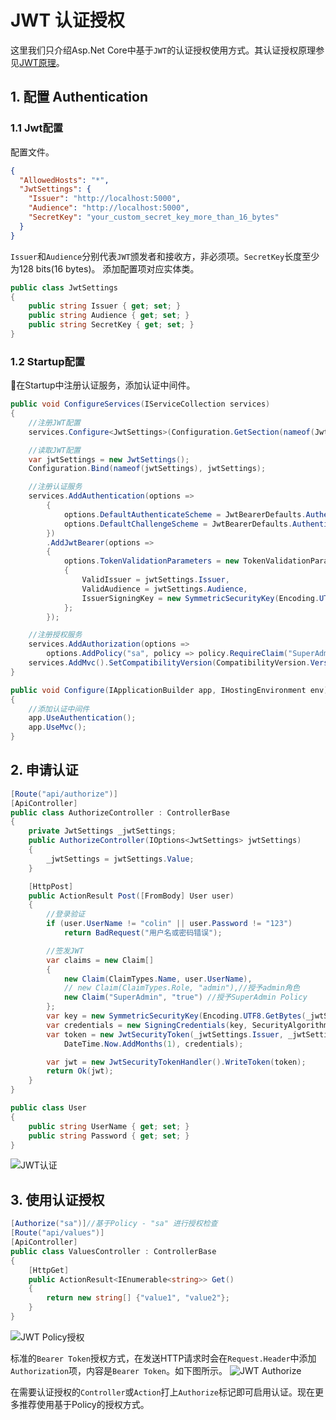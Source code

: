 # JWT 认证授权

这里我们只介绍Asp.Net Core中基于`JWT`的认证授权使用方式。其认证授权原理参见[JWT原理](webapi-security.md/#22-jwt)。

## 1. 配置 Authentication
### 1.1 Jwt配置
配置文件。
```json
{
  "AllowedHosts": "*",
  "JwtSettings": {
    "Issuer": "http://localhost:5000",
    "Audience": "http://localhost:5000",
    "SecretKey": "your_custom_secret_key_more_than_16_bytes"
  }
}
```
`Issuer`和`Audience`分别代表`JWT`颁发者和接收方，非必须项。`SecretKey`长度至少为128 bits(16 bytes)。
添加配置项对应实体类。
```csharp
public class JwtSettings
{
    public string Issuer { get; set; }
    public string Audience { get; set; }
    public string SecretKey { get; set; }
}
```

### 1.2 Startup配置

在Startup中注册认证服务，添加认证中间件。

```csharp
public void ConfigureServices(IServiceCollection services)
{
    //注册JWT配置
    services.Configure<JwtSettings>(Configuration.GetSection(nameof(JwtSettings)));

    //读取JWT配置
    var jwtSettings = new JwtSettings();
    Configuration.Bind(nameof(jwtSettings), jwtSettings);

    //注册认证服务
    services.AddAuthentication(options =>
        {
            options.DefaultAuthenticateScheme = JwtBearerDefaults.AuthenticationScheme;
            options.DefaultChallengeScheme = JwtBearerDefaults.AuthenticationScheme;
        })
        .AddJwtBearer(options =>
        {
            options.TokenValidationParameters = new TokenValidationParameters
            {
                ValidIssuer = jwtSettings.Issuer,
                ValidAudience = jwtSettings.Audience,
                IssuerSigningKey = new SymmetricSecurityKey(Encoding.UTF8.GetBytes(jwtSettings.SecretKey))
            };
        });

    //注册授权服务
    services.AddAuthorization(options =>
        options.AddPolicy("sa", policy => policy.RequireClaim("SuperAdmin")));//添加一个名为 "sa"的Policy，要求必须存在"SuperAdmin"的Claim
    services.AddMvc().SetCompatibilityVersion(CompatibilityVersion.Version_2_2);
}

public void Configure(IApplicationBuilder app, IHostingEnvironment env)
{
    //添加认证中间件
    app.UseAuthentication();
    app.UseMvc();
}
```

## 2. 申请认证
```csharp
[Route("api/authorize")]
[ApiController]
public class AuthorizeController : ControllerBase
{
    private JwtSettings _jwtSettings;
    public AuthorizeController(IOptions<JwtSettings> jwtSettings)
    {
        _jwtSettings = jwtSettings.Value;
    }

    [HttpPost]
    public ActionResult Post([FromBody] User user)
    {
        //登录验证
        if (user.UserName != "colin" || user.Password != "123")
            return BadRequest("用户名或密码错误");

        //签发JWT
        var claims = new Claim[]
        {
            new Claim(ClaimTypes.Name, user.UserName),
            // new Claim(ClaimTypes.Role, "admin"),//授予admin角色
            new Claim("SuperAdmin", "true") //授予SuperAdmin Policy
        };
        var key = new SymmetricSecurityKey(Encoding.UTF8.GetBytes(_jwtSettings.SecretKey));
        var credentials = new SigningCredentials(key, SecurityAlgorithms.HmacSha256);
        var token = new JwtSecurityToken(_jwtSettings.Issuer, _jwtSettings.Audience, claims, DateTime.Now,
            DateTime.Now.AddMonths(1), credentials);

        var jwt = new JwtSecurityTokenHandler().WriteToken(token);
        return Ok(jwt);
    }
}

public class User
{
    public string UserName { get; set; }
    public string Password { get; set; }
}
```
![JWT认证](https://i.loli.net/2020/02/26/ItW9j2kElwspoZd.jpg)

## 3. 使用认证授权
```csharp
[Authorize("sa")]//基于Policy - "sa" 进行授权检查
[Route("api/values")]
[ApiController]
public class ValuesController : ControllerBase
{
    [HttpGet]
    public ActionResult<IEnumerable<string>> Get()
    {
        return new string[] {"value1", "value2"};
    }
}
```
![JWT Policy授权](https://i.loli.net/2020/02/26/Nd4FHEakgisMwLj.jpg)

标准的`Bearer Token`授权方式，在发送HTTP请求时会在`Request.Header`中添加`Authorization`项，内容是`Bearer Token`。如下图所示。
![JWT Authorize](https://i.loli.net/2020/02/26/mgjJXvwkTNO1Z6f.jpg)

在需要认证授权的`Controller`或`Action`打上`Authorize`标记即可启用认证。现在更多推荐使用基于Policy的授权方式。